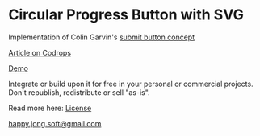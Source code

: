 Circular Progress Button with SVG
=========

Implementation of Colin Garvin's [submit button concept](http://dribbble.com/shots/1426764-Submit-Button)

[Article on Codrops](http://tympanus.net/codrops/?p=18828)

[Demo](http://tympanus.net/Tutorials/CircularProgressButton/)

Integrate or build upon it for free in your personal or commercial projects. Don't republish, redistribute or sell "as-is". 

Read more here: [License](http://tympanus.net/codrops/licensing/)

[happy.jong.soft@gmail.com](mailto:happy.jong.soft@gmail.com)
